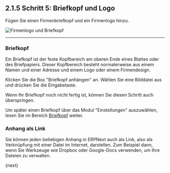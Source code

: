 ## 2.1.5 Schritt 5: Briefkopf und Logo

Fügen Sie einen Firmenbriefkopf und ein Firmenlogo hinzu.

<img alt="Firmenlogo und Briefkopf" class="screenshot"
src="{{docs_base_url}}/assets/img/setup-wizard/step-5.png">

---

### Briefkopf
Ein Briefkopf ist der feste Kopfbereich am oberen Ende eines Blattes oder des Briefpapiers. Dieser Kopfbereich besteht normalerweise aus einem Namen und einer Adresse und einem Logo oder einem Firmendesign.

Klicken Sie die Box "Briefkopf anhängen" an. Wählen Sie eine Bilddatei aus und drücken Sie die Eingabetaste.

Wenn Ihr Briefkopf noch nicht fertig ist, können Sie diesen Schritt auch überspringen.

Um später einen Briefkopf über das Modul "Einstellungen" auszuwählen, lesen Sie im Bereich [Briefkopf]({{docs_base_url}}/user/manual/en/setting-up/print/letter-head.html) weiter.

### Anhang als Link

Sie können jeden beliebigen Anhang in ERPNext auch als Link, also als Verknüpfung mit einer Datei im Internet, darstellen. Zum Beispiel dann, wenn Sie Werkzeuge wie Dropbox oder Google-Docs verwenden, um Ihre Dateien zu verwalten.

{next}

